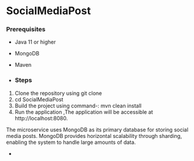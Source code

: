 # SocialMediaPost
### Prerequisites
- Java 11 or higher
- MongoDB
- Maven

- ### Steps
1. Clone the repository using git clone
2. cd SocialMediaPost
3. Build the project using command-: mvn clean install
4. Run the application ,The application will be accessible at http://localhost:8080.


The microservice uses MongoDB as its primary database for storing social media posts.
MongoDB provides horizontal scalability through sharding, enabling the system to handle large amounts of data.




- 
